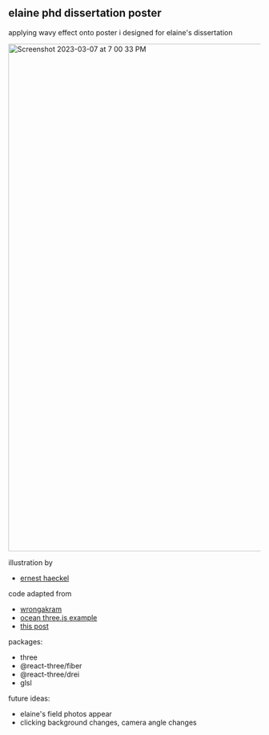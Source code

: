 ## elaine phd dissertation poster

applying wavy effect onto poster i designed for elaine's dissertation

<img width="1013" alt="Screenshot 2023-03-07 at 7 00 33 PM" src="https://user-images.githubusercontent.com/28833281/223591821-c4c2cde9-50d3-4ed1-86c5-f868c638e6c9.png">

illustration by

- [ernest haeckel](https://commons.wikimedia.org/wiki/Kunstformen_der_Natur)

code adapted from

- [wrongakram](https://github.com/wrongakram/R3F-Shader)
- [ocean three.js example](https://threejs.org/examples/webgl_shaders_ocean.html)
- [this post](https://stackoverflow.com/questions/67611934/how-to-create-water-in-react-three-fiber)

packages:

- three
- @react-three/fiber
- @react-three/drei
- glsl

future ideas:

- elaine's field photos appear
- clicking background changes, camera angle changes
